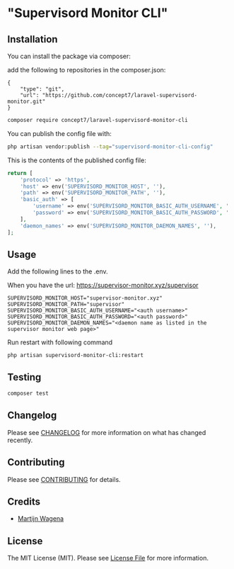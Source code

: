 # "Supervisord Monitor CLI"


## Installation

You can install the package via composer:

add the following to repositories in the composer.json: 

```
{
    "type": "git",
    "url": "https://github.com/concept7/laravel-supervisord-monitor.git"
}
```

```bash
composer require concept7/laravel-supervisord-monitor-cli
```


You can publish the config file with:

```bash
php artisan vendor:publish --tag="supervisord-monitor-cli-config"
```

This is the contents of the published config file:

```php
return [
    'protocol' => 'https',
    'host' => env('SUPERVISORD_MONITOR_HOST', ''),
    'path' => env('SUPERVISORD_MONITOR_PATH', ''),
    'basic_auth' => [
        'username' => env('SUPERVISORD_MONITOR_BASIC_AUTH_USERNAME', ''),
        'password' => env('SUPERVISORD_MONITOR_BASIC_AUTH_PASSWORD', ''),
    ],
    'daemon_names' => env('SUPERVISORD_MONITOR_DAEMON_NAMES', ''),
];
```

## Usage
Add the following lines to the .env.

When you have the url: https://supervisor-monitor.xyz/supervisor
```
SUPERVISORD_MONITOR_HOST="supervisor-monitor.xyz"
SUPERVISORD_MONITOR_PATH="supervisor"
SUPERVISORD_MONITOR_BASIC_AUTH_USERNAME="<auth username>"
SUPERVISORD_MONITOR_BASIC_AUTH_PASSWORD="<auth password>"
SUPERVISORD_MONITOR_DAEMON_NAMES="<daemon name as listed in the supervisor monitor web page>"
```
Run restart with following command
```
php artisan supervisord-monitor-cli:restart
```

## Testing

```bash
composer test
```

## Changelog

Please see [CHANGELOG](CHANGELOG.md) for more information on what has changed recently.

## Contributing

Please see [CONTRIBUTING](CONTRIBUTING.md) for details.


## Credits

- [Martijn Wagena](https://github.com/mwagena)

## License

The MIT License (MIT). Please see [License File](LICENSE.md) for more information.
